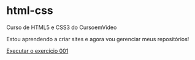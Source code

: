 # html-css
 Curso de HTML5 e CSS3 do CursoemVideo

 Estou aprendendo a criar sites e agora vou gerenciar meus repositórios!

<a href="https://reepinheiro.github.io/html-css/exercicios/ex001/index.html">Executar o exercício 001</a>